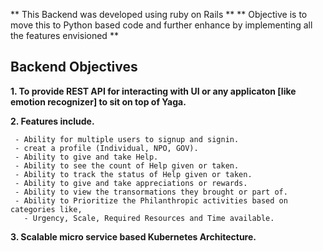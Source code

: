 ** This Backend was developed using ruby on Rails **
** Objective is to move this to Python based code and further enhance by implementing all the features envisioned **

## Backend Objectives

**1. To provide REST API for interacting with UI or any applicaton [like emotion recognizer] to sit on top of Yaga.**

**2. Features include.**

     - Ability for multiple users to signup and signin.
     - creat a profile (Individual, NPO, GOV).
     - Ability to give and take Help.
     - Ability to see the count of Help given or taken.
     - Ability to track the status of Help given or taken.
     - Ability to give and take appreciations or rewards.
     - Ability to view the transormations they brought or part of.
     - Ability to Prioritize the Philanthropic activities based on categories like,
       - Urgency, Scale, Required Resources and Time available. 
       
**3. Scalable micro service based Kubernetes Architecture.**






